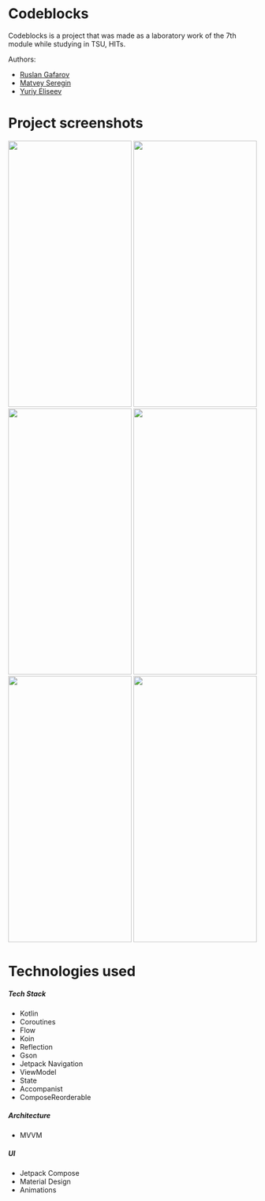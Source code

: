 # Codeblocks

Codeblocks is a project that was made as a laboratory work of the 7th module while studying in TSU, HITs.

Authors:
+ [Ruslan Gafarov](https://github.com/Suslanium)
+ [Matvey Seregin](https://github.com/Lvntt)
+ [Yuriy Eliseev](https://github.com/Viroos973)

# Project screenshots

<p>
    <img src="https://github.com/Lvntt/Codeblocks/assets/53006125/de2a869b-0d45-4168-9def-92620ae0282f" width="250" height="540">
    <img src="https://github.com/Lvntt/Codeblocks/assets/53006125/a1dad94f-4f82-44bb-a8e4-7017ef5fb04e" width="250" height="540">
    <img src="https://github.com/Lvntt/Codeblocks/assets/53006125/be80263e-9db5-47dc-a975-9f523659955b" width="250" height="540">
    <img src="https://github.com/Lvntt/Codeblocks/assets/53006125/f476dcc2-23eb-43a3-a397-7497fc589cc9" width="250" height="540">
    <img src="https://github.com/Lvntt/Codeblocks/assets/53006125/ae4a13c2-55cd-4547-8a32-c5ba6d34df0d" width="250" height="540">
    <img src="https://github.com/Lvntt/Codeblocks/assets/53006125/433f93d0-7bd4-4280-a4d2-ebc152efca6f" width="250" height="540">
</p>

# Technologies used

##### Tech Stack
+ Kotlin
+ Coroutines
+ Flow
+ Koin
+ Reflection
+ Gson
+ Jetpack Navigation
+ ViewModel
+ State
+ Accompanist
+ ComposeReorderable

##### Architecture
+ MVVM

##### UI
+ Jetpack Compose
+ Material Design
+ Animations

